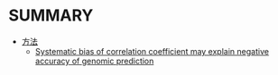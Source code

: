 SUMMARY
===

- [方法](/methods/README.md)
	- [Systematic bias of correlation coefficient may explain negative accuracy of genomic prediction](/methods/Systematic-bias-of-correlation-coefficient-may-explain-negative-accuracy-of-genomic-prediction.md)


